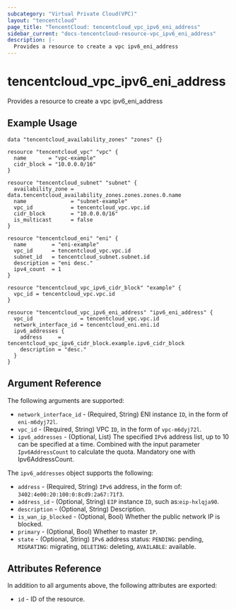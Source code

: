 ```yaml
---
subcategory: "Virtual Private Cloud(VPC)"
layout: "tencentcloud"
page_title: "TencentCloud: tencentcloud_vpc_ipv6_eni_address"
sidebar_current: "docs-tencentcloud-resource-vpc_ipv6_eni_address"
description: |-
  Provides a resource to create a vpc ipv6_eni_address
---
```


# tencentcloud_vpc_ipv6_eni_address

Provides a resource to create a vpc ipv6_eni_address

## Example Usage

```hcl
data "tencentcloud_availability_zones" "zones" {}

resource "tencentcloud_vpc" "vpc" {
  name       = "vpc-example"
  cidr_block = "10.0.0.0/16"
}

resource "tencentcloud_subnet" "subnet" {
  availability_zone = data.tencentcloud_availability_zones.zones.zones.0.name
  name              = "subnet-example"
  vpc_id            = tencentcloud_vpc.vpc.id
  cidr_block        = "10.0.0.0/16"
  is_multicast      = false
}

resource "tencentcloud_eni" "eni" {
  name        = "eni-example"
  vpc_id      = tencentcloud_vpc.vpc.id
  subnet_id   = tencentcloud_subnet.subnet.id
  description = "eni desc."
  ipv4_count  = 1
}

resource "tencentcloud_vpc_ipv6_cidr_block" "example" {
  vpc_id = tencentcloud_vpc.vpc.id
}

resource "tencentcloud_vpc_ipv6_eni_address" "ipv6_eni_address" {
  vpc_id               = tencentcloud_vpc.vpc.id
  network_interface_id = tencentcloud_eni.eni.id
  ipv6_addresses {
    address     = tencentcloud_vpc_ipv6_cidr_block.example.ipv6_cidr_block
    description = "desc."
  }
}
```

## Argument Reference

The following arguments are supported:

* `network_interface_id` - (Required, String) ENI instance `ID`, in the form of `eni-m6dyj72l`.
* `vpc_id` - (Required, String) VPC `ID`, in the form of `vpc-m6dyj72l`.
* `ipv6_addresses` - (Optional, List) The specified `IPv6` address list, up to 10 can be specified at a time. Combined with the input parameter `Ipv6AddressCount` to calculate the quota. Mandatory one with Ipv6AddressCount.

The `ipv6_addresses` object supports the following:

* `address` - (Required, String) `IPv6` address, in the form of: `3402:4e00:20:100:0:8cd9:2a67:71f3`.
* `address_id` - (Optional, String) `EIP` instance `ID`, such as:`eip-hxlqja90`.
* `description` - (Optional, String) Description.
* `is_wan_ip_blocked` - (Optional, Bool) Whether the public network IP is blocked.
* `primary` - (Optional, Bool) Whether to master `IP`.
* `state` - (Optional, String) `IPv6` address status: `PENDING`: pending, `MIGRATING`: migrating, `DELETING`: deleting, `AVAILABLE`: available.

## Attributes Reference

In addition to all arguments above, the following attributes are exported:

* `id` - ID of the resource.



